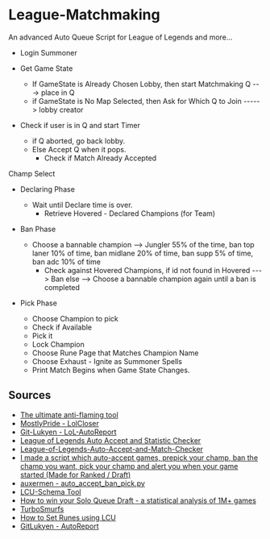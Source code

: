 # League-Matchmaking

An advanced Auto Queue Script for League of Legends and more...


- Login Summoner


- Get Game State 
	- If GameState is Already Chosen Lobby, then start Matchmaking Q ---> place in Q
	- if GameState is No Map Selected, then Ask for Which Q to Join -----> lobby creator

- Check if user is in Q and start Timer
	- if Q aborted, go back lobby.
	- Else Accept Q when it pops.
		- Check if Match Already Accepted

Champ Select

- Declaring Phase

   - Wait until Declare time is over.
	 - Retrieve Hovered - Declared Champions (for Team)

- Ban Phase

  - Choose a bannable champion --> Jungler 55% of the time, ban top laner 10% of time, ban midlane 20% of time, ban supp 5% of time, ban adc 10% of time
	- Check against Hovered Champions, if id not found in Hovered ---> Ban else --> Choose a bannable champion again until a ban is completed

- Pick Phase
  -  Choose Champion to pick
	-  Check if Available
	-  Pick it
	-  Lock Champion
	-  Choose Rune Page that Matches Champion Name
	-  Choose Exhaust - Ignite as Summoner Spells
	-  Print Match Begins when Game State Changes.

## Sources

- [The ultimate anti-flaming tool](https://www.reddit.com/r/leagueoflegends/comments/tmzygo/the_ultimate_antiflaming_tool/)
- [MostlyPride - LolCloser](https://github.com/MostlyPride/LolCloser)
- [Git-Lukyen - LoL-AutoReport](https://github.com/Git-Lukyen/LoL-AutoReport)
- [League of Legends Auto Accept and Statistic Checker](https://www.youtube.com/watch?v=6b4XHmcfNio)
- [League-of-Legends-Auto-Accept-and-Match-Checker](https://github.com/AulaMaroon/League-of-Legends-Auto-Accept-and-Match-Checker/blob/main/autoaccept.py)
- [I made a script which auto-accept games, prepick your champ, ban the champ you want, pick your champ and alert you when your game started (Made for Ranked / Draft)](https://www.reddit.com/r/leagueoflegends/comments/x3y8qw/i_made_a_script_which_autoaccept_games_prepick/)
- [auxermen - auto_accept_ban_pick.py](https://gist.github.com/auxermen/d44019816cdc96d62eca860dffe459f4)
- [LCU-Schema Tool](https://www.mingweisamuel.com/lcu-schema/tool/#/)
- [How to win your Solo Queue Draft - a statistical analysis of 1M+ games](https://www.reddit.com/r/summonerschool/comments/xcd5nl/how_to_win_your_solo_queue_draft_a_statistical/)
- [TurboSmurfs](https://turbosmurfs.gg/product/40000-blue-essence-smurf-eune)
- [How to Set Runes using LCU](https://hextechdocs.dev/how-to-set-runes-using-lcu/)
- [GitLukyen - AutoReport](https://github.com/Git-Lukyen/LoL-AutoReport)
